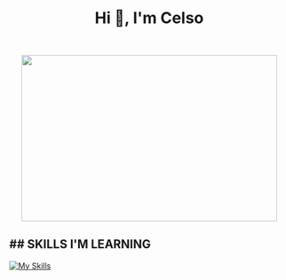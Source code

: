 <h1 align="center">Hi 👋, I'm Celso</h1>
<br>
<p align="center">
 <img width="460" height="300" " src="https://media.tenor.com/Xw9NRtyNMb4AAAAC/simpson.gif">
 </p>
<p>
<h2>## SKILLS I'M LEARNING</h2>

[![My Skills](https://skillicons.dev/icons?i=c,linux,bash,vim,docker,kubernetes,github,git,vscode,cpp,py,godot)](https://skillicons.dev)
</p>
                                                                                           <br>


<!---
celsoita/celsoita is a ✨ special ✨ repository because its `README.md` (this file) appears on your GitHub profile.
You can click the Preview link to take a look at your changes.
--->
